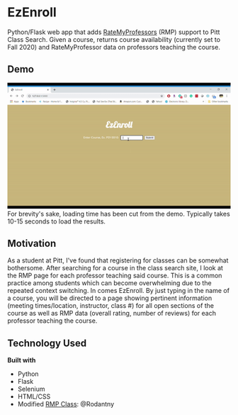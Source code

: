 # EzEnroll
Python/Flask web app that adds [RateMyProfessors](https://www.ratemyprofessors.com/) (RMP) support to Pitt Class Search. Given a course, returns course availability (currently set to Fall 2020) and RateMyProfessor data on professors teaching the course.

## Demo
<img src = "https://github.com/Akisanya/EzEnroll/blob/master/demo.gif" alt="demo gif"/>
 For brevity's sake, loading time has been cut from the demo. Typically takes 10-15 seconds to load the results.

## Motivation
As a student at Pitt, I've found that registering for classes can be somewhat bothersome. After searching for a course in the class search site, I look at the RMP page for each professor teaching said course. This is a common practice among students which can become overwhelming due to the repeated context switching. In comes EzEnroll. By just typing in the name of a course, you will be directed to a page showing pertinent information (meeting times/location, instructor, class #) for all open sections of the course as well as RMP data (overall rating, number of reviews) for each professor teaching the course.

## Technology Used
<b>Built with</b>
- Python
- Flask
- Selenium
- HTML/CSS
- Modified [RMP Class](https://github.com/Rodantny/Rate-My-Professor-Scraper-and-Search): @Rodantny
